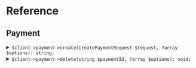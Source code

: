 # Reference
## Payment
<details><summary><code>$client->payment->create(CreatePaymentRequest $request, ?array $options): string;</code></summary>
<dl>
<dd>

#### 🔌 Usage

<dl>
<dd>

<dl>
<dd>

```php
$client->payment->create(CreatePaymentRequest $request, ?array $options): string;
```
</dd>
</dl>
</dd>
</dl>


</dd>
</dl>
</details>

<details><summary><code>$client->payment->delete(string $paymentId, ?array $options): void;</code></summary>
<dl>
<dd>

#### 🔌 Usage

<dl>
<dd>

<dl>
<dd>

```php
$client->payment->delete(string $paymentId, ?array $options): void;
```
</dd>
</dl>
</dd>
</dl>


</dd>
</dl>
</details>
